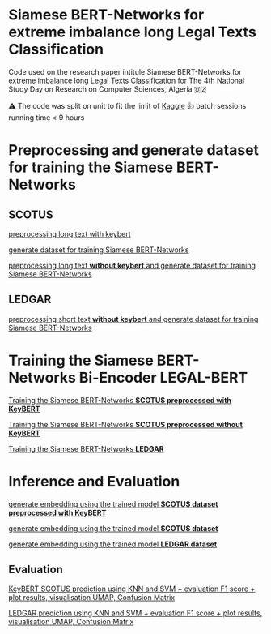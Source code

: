 # Siamese BERT-Networks for extreme imbalance long Legal Texts Classification
Code used on the research paper intitule Siamese BERT-Networks for extreme imbalance long Legal Texts Classification for The 4th National Study Day on Research on Computer Sciences, Algeria :algeria:

:warning: The code was split on unit to fit the limit of [Kaggle](https://www.kaggle.com/) 👍 batch sessions running time < 9 hours
# Preprocessing and generate dataset for training the Siamese BERT-Networks
## SCOTUS 
[preprocessing long text with keybert](https://github.com/hatemamine/Siamese_BERT_LegalTexts_Classification/blob/main/scotuslexglue-preprocesslongtextwithkeybert.ipynb)

[generate dataset for training Siamese BERT-Networks](https://github.com/hatemamine/Siamese_BERT_LegalTexts_Classification/blob/main/lexgluescotusgeneratedatasetfortrainingsiamesebert.ipynb)

[preprocessing long text **without keybert** and generate dataset for training Siamese BERT-Networks](https://github.com/hatemamine/Siamese_BERT_LegalTexts_Classification/blob/main/nokeybertlexgluescotusgeneratdatasetfortrainingsia.ipynb)

## LEDGAR
[preprocessing short text **without keybert** and generate dataset for training Siamese BERT-Networks](https://github.com/hatemamine/Siamese_BERT_LegalTexts_Classification/blob/main/ledgarlexglue-preprocess-and-generate-dataset.ipynb)

# Training the Siamese BERT-Networks **Bi-Encoder LEGAL-BERT**
[Training the Siamese BERT-Networks **SCOTUS preprocessed with KeyBERT**](https://github.com/hatemamine/Siamese_BERT_LegalTexts_Classification/blob/main/scotuslexgluesiamesebert-training.ipynb)

[Training the Siamese BERT-Networks **SCOTUS preprocessed without KeyBERT**](https://github.com/hatemamine/Siamese_BERT_LegalTexts_Classification/blob/main/nokeybertscotuslexgluesiamesebert-training.ipynb)

[Training the Siamese BERT-Networks **LEDGAR**](https://github.com/hatemamine/Siamese_BERT_LegalTexts_Classification/blob/main/ledgarlexgluesiamesebert-training.ipynb)

# Inference and Evaluation
[generate embedding using the trained model **SCOTUS dataset preprocessed with KeyBERT**](https://github.com/hatemamine/Siamese_BERT_LegalTexts_Classification/blob/main/scotus-generate-embeddings.ipynb)

[generate embedding using the trained model **SCOTUS dataset**](https://github.com/hatemamine/Siamese_BERT_LegalTexts_Classification/blob/main/nokeybertscotus-generate-embeddings.ipynb)

[generate embedding using the trained model **LEDGAR dataset**](https://github.com/hatemamine/Siamese_BERT_LegalTexts_Classification/blob/main/ledgar-generate-embeddings.ipynb)

## Evaluation
[KeyBERT SCOTUS prediction using KNN and SVM + evaluation F1 score + plot results, visualisation UMAP, Confusion Matrix](https://github.com/hatemamine/Siamese_BERT_LegalTexts_Classification/blob/main/keybertscotus-inference-and-evaluation.ipynb)

[LEDGAR prediction using KNN and SVM + evaluation F1 score + plot results, visualisation UMAP, Confusion Matrix](https://github.com/hatemamine/Siamese_BERT_LegalTexts_Classification/blob/main/ledgarinference-and-evaluation.ipynb)






